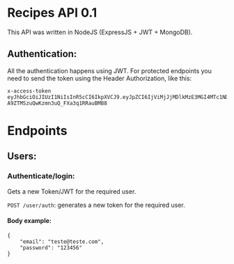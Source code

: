# Recipes API 0.1


This API was written in NodeJS (ExpressJS + JWT + MongoDB).


## Authentication:

All the authentication happens using JWT. For protected endpoints you need to send the token using the Header Authorization, like this:

```
x-access-token eyJhbGciOiJIUzI1NiIsInR5cCI6IkpXVCJ9.eyJpZCI6IjViMjJjMDlkMzE3MGI4MTc1NDZjMjQzYyIsImVtYWlsIjoiZ3VzdGF2b0BnbWFpbC5jb20iLCJuYW1lIjoiR3VzdGF2byAyIiwicm9sZSI6InVzZXIiLCJpYXQiOjE1MjkzMjA3NTN9.sQ2Js_PVh_-A9ZTMSzuQwKzmn3uQ_FXa3q1RRauBMB8

```

# Endpoints

## Users:

### Authenticate/login:

Gets a new Token/JWT for the required user.

`POST /user/auth`: generates a new token for the required user.

#### Body example:

```
{
	"email": "teste@teste.com",
	"password": "123456"
}
```
